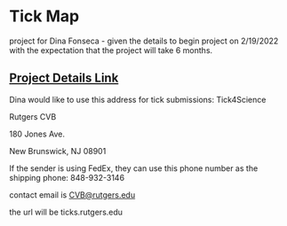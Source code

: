 # Tick Map

project for Dina Fonseca - given the details to begin project on 2/19/2022 with the expectation that the project will take 6 months.

## [Project Details Link](https://rutgersconnect-my.sharepoint.com/personal/mrs349_njaes_rutgers_edu/_layouts/15/onedrive.aspx?id=%2Fpersonal%2Fmrs349%5Fnjaes%5Frutgers%5Fedu%2FDocuments%2FAttachments%2FNJ%20Tick%20Map%20Project%20Proposal%28signedDMF%29%2Epdf&parent=%2Fpersonal%2Fmrs349%5Fnjaes%5Frutgers%5Fedu%2FDocuments%2FAttachments)


Dina would like to use this address for tick submissions:
Tick4Science

Rutgers CVB

180 Jones Ave.

New Brunswick, NJ 08901

If the sender is using FedEx, they can use this phone number as the shipping phone:  848-932-3146

contact email is CVB@rutgers.edu

the url will be ticks.rutgers.edu
